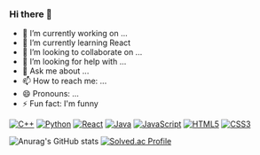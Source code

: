 ### Hi there 👋

- 🔭 I’m currently working on ...
- 🌱 I’m currently learning React
- 👯 I’m looking to collaborate on ...
- 🤔 I’m looking for help with ...
- 💬 Ask me about ...
- 📫 How to reach me: ...
- 😄 Pronouns: ...
- ⚡ Fun fact: I'm funny
  
[![C++](https://img.shields.io/badge/-C++-00599C?style=flat&logo=cplusplus&logoColor=white)](https://github.com/nunomi0)
[![Python](https://img.shields.io/badge/-Python-3776AB?style=flat&logo=Python&logoColor=white)](https://github.com/nunomi0)
[![React](https://img.shields.io/badge/-React-61DAFB?style=flat&logo=react&logoColor=black)](https://github.com/nunomi0)
[![Java](https://img.shields.io/badge/-Java-007396?style=flat&logo=java&logoColor=white)](https://github.com/nunomi0)
[![JavaScript](https://img.shields.io/badge/-JavaScript-F7DF1E?style=flat&logo=javascript&logoColor=black)](https://github.com/nunomi0)
[![HTML5](https://img.shields.io/badge/-HTML5-E34F26?style=flat&logo=html5&logoColor=white)](https://github.com/nunomi0)
[![CSS3](https://img.shields.io/badge/-CSS3-1572B6?style=flat&logo=css3&logoColor=white)](https://github.com/nunomi0)


![Anurag's GitHub stats](https://github-readme-stats.vercel.app/api?username=nunomi0&show_icons=true&theme=github_dark)
[![Solved.ac Profile](http://mazassumnida.wtf/api/generate_badge?boj=백준아이디)](https://solved.ac/nunomi0)
